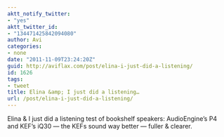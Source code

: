 ```yaml
---
aktt_notify_twitter:
- "yes"
aktt_twitter_id:
- "134471425842094080"
author: Avi
categories:
- none
date: "2011-11-09T23:24:20Z"
guid: http://aviflax.com/post/elina-i-just-did-a-listening/
id: 1626
tags:
- tweet
title: Elina &amp; I just did a listening…
url: /post/elina-i-just-did-a-listening/
---
```

Elina & I just did a listening test of bookshelf speakers: AudioEngine’s P4 and KEF’s iQ30 — the KEFs sound way better — fuller & clearer.